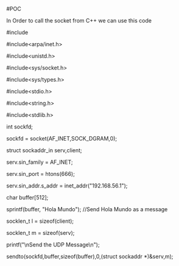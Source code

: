 #POC

In Order to call the socket from C++ we can use this code

#include<iostream>
 
#include<arpa/inet.h>

#include<unistd.h>

#include<sys/socket.h>

#include<sys/types.h>

#include<stdio.h>

#include<string.h>

#include<stdlib.h>


 int sockfd;
 
 sockfd = socket(AF_INET,SOCK_DGRAM,0);
 
 struct sockaddr_in serv,client;
 
 
 serv.sin_family = AF_INET;
 
 serv.sin_port = htons(666);
 
 serv.sin_addr.s_addr = inet_addr("192.168.56.1");
 

char buffer[512];

sprintf(buffer, "Hola Mundo");   //Send Hola Mundo as a message


 socklen_t l = sizeof(client);
 
 socklen_t m = sizeof(serv);
 
 printf("\nSend the UDP Message\n");
  
 sendto(sockfd,buffer,sizeof(buffer),0,(struct sockaddr *)&serv,m);
 
 
